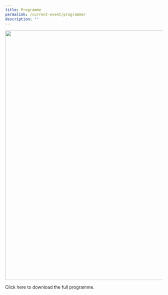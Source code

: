 ```yaml
---
title: Programme
permalink: /current-event/programme/
description: ""
---
```

<img width="800" src="/images/gyss-202023-20programme.jpg">

Click here to download the full programme.